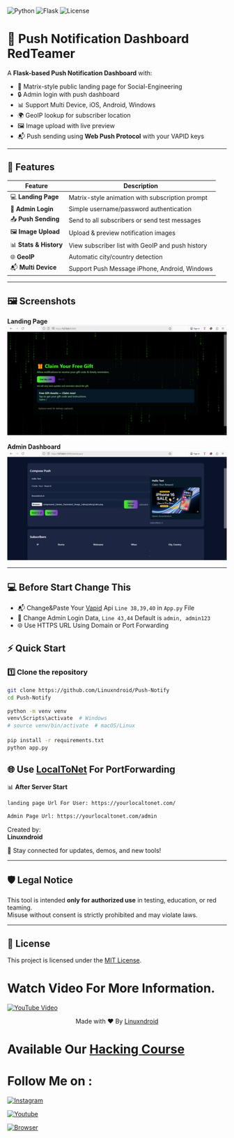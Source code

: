 ![Python](https://img.shields.io/badge/Python-3.x-blue.svg)
![Flask](https://img.shields.io/badge/Flask-Server-green.svg)
![License](https://img.shields.io/badge/License-MIT-lightgrey.svg)

# 📢 Push Notification Dashboard RedTeamer

A **Flask-based Push Notification Dashboard** with:
- 🎨 Matrix-style public landing page for Social-Engineering 
- 🔒 Admin login with push dashboard
- 📊 Support Multi Device, iOS, Android, Windows
- 🌍 GeoIP lookup for subscriber location  
- 🖼️ Image upload with live preview  
- 📬 Push sending using **Web Push Protocol** with your VAPID keys  

---

## 🚀 Features

| Feature | Description |
|---------|-------------|
| 💻 **Landing Page** | Matrix-style animation with subscription prompt |
| 🔑 **Admin Login** | Simple username/password authentication |
| 📤 **Push Sending** | Send to all subscribers or send test messages |
| 🖼️ **Image Upload** | Upload & preview notification images |
| 📊 **Stats & History** | View subscriber list with GeoIP and push history |
| 🌐 **GeoIP** | Automatic city/country detection |
| 📬 **Multi Device** | Support Push Message iPhone, Android, Windows |

---

## 🖼️ Screenshots

**Landing Page**  
![Landing Page](images/user.png)

**Admin Dashboard**  
![Admin Dashboard](images/admin.png)

---
## 💻 Before Start Change This
- 📬 Change&Paste Your [Vapid](https://vapidkeys.com/) Api ```Line 38,39,40``` in ```App.py``` File
- 🔑 Change Admin Login Data, ```Line 43,44``` Default is ```admin, admin123```
- 🌐 Use HTTPS URL Using Domain or Port Forwarding
  
## ⚡ Quick Start

### 1️⃣ Clone the repository
```bash
git clone https://github.com/Linuxndroid/Push-Notify
cd Push-Notify
```
```bash
python -m venv venv
venv\Scripts\activate  # Windows
# source venv/bin/activate  # macOS/Linux

pip install -r requirements.txt
python app.py
```
## 🌐 Use [LocalToNet](https://localtonet.com) For PortForwarding

📊 **After Server Start** 
```bash
landing page Url For User: https://yourlocaltonet.com/
```
```bash
Admin Page Url: https://yourlocaltonet.com/admin
```
Created by:  
**Linuxndroid**

🔗 Stay connected for updates, demos, and new tools!

---

## 🛡️ Legal Notice

This tool is intended **only for authorized use** in testing, education, or red teaming.  
Misuse without consent is strictly prohibited and may violate laws.

---

## 📄 License

This project is licensed under the [MIT License](LICENSE).

# Watch Video For More Information.
[![YouTube Video](https://img.youtube.com/vi/up9fcNwsiqg/0.jpg)](https://youtu.be/up9fcNwsiqg?feature=shared)

<p align="center">Made with ❤️ By <a href="https://www.youtube.com/channel/UC2O1Hfg-dDCbUcau5QWGcgg">Linuxndroid</a></p>

# Available Our [Hacking Course](https://linuxndroid.in)

# Follow Me on :

[![Instagram](https://img.shields.io/badge/IG-linuxndroid-yellowgreen?style=for-the-badge&logo=instagram)](https://www.instagram.com/linuxndroid)

[![Youtube](https://img.shields.io/badge/Youtube-linuxndroid-redgreen?style=for-the-badge&logo=youtube)](https://www.youtube.com/channel/UC2O1Hfg-dDCbUcau5QWGcgg)

[![Browser](https://img.shields.io/badge/Website-linuxndroid-yellowred?style=for-the-badge&logo=browser)](https://www.linuxndroid.in)
